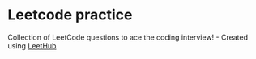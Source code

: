 # Leetcode practice
Collection of LeetCode questions to ace the coding interview! - Created using [LeetHub](https://github.com/QasimWani/LeetHub)
